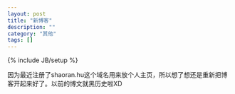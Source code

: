 ```yaml
---
layout: post
title: "新博客"
description: ""
category: "其他"
tags: []
---
```

{% include JB/setup %}

因为最近注册了shaoran.hu这个域名用来放个人主页，所以想了想还是重新把博客开起来好了。以前的博文就黑历史啦XD
